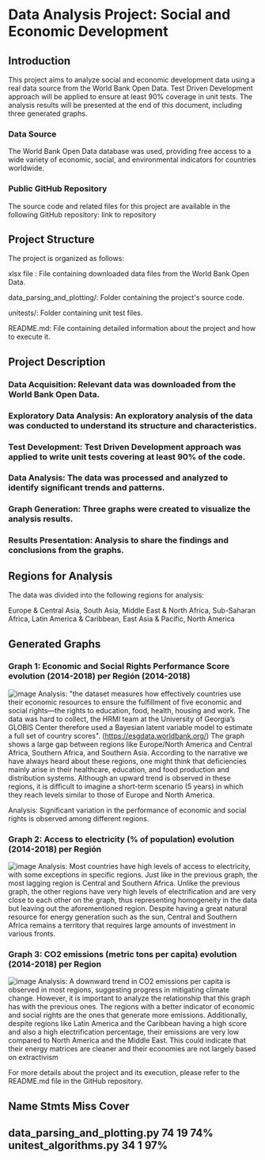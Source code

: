 
# **Data Analysis Project: Social and Economic Development**

## **Introduction**
This project aims to analyze social and economic development data using a real data source from the World Bank Open Data. Test Driven Development approach will be applied to ensure at least 90% coverage in unit tests. The analysis results will be presented at the end of this document, including three generated graphs. 

### **Data Source**
The World Bank Open Data database was used, providing free access to a wide variety of economic, social, and environmental indicators for countries worldwide.

### **Public GitHub Repository**
The source code and related files for this project are available in the following GitHub repository: link to repository

## **Project Structure**
The project is organized as follows:

xlsx file : File containing downloaded data files from the World Bank Open Data.

data_parsing_and_plotting/: Folder containing the project's source code.

unitests/: Folder containing unit test files.


README.md: File containing detailed information about the project and how to execute it.

## **Project Description**

### Data Acquisition: Relevant data was downloaded from the World Bank Open Data.
### Exploratory Data Analysis: An exploratory analysis of the data was conducted to understand its structure and characteristics.
### Test Development: Test Driven Development approach was applied to write unit tests covering at least 90% of the code.
### Data Analysis: The data was processed and analyzed to identify significant trends and patterns.
### Graph Generation: Three graphs were created to visualize the analysis results.
### Results Presentation: Analysis to share the findings and conclusions from the graphs.


## **Regions for Analysis**
The data was divided into the following regions for analysis:

Europe & Central Asia,
South Asia,
Middle East & North Africa,
Sub-Saharan Africa,
Latin America & Caribbean,
East Asia & Pacific,
North America

## **Generated Graphs**
### Graph 1: Economic and Social Rights Performance Score evolution (2014-2018) per Región (2014-2018)
![image](https://github.com/juan-aguilera/Real-world-data-analysis-/assets/158538464/089d96f3-c998-49a9-96c0-f4b0300cd376)
Analysis: "the dataset measures how effectively countries use their economic resources to ensure the fulfillment of five economic and 
social rights—the rights to education, food, health, housing and work. The data was hard to collect, the HRMI team at the  University of Georgia’s
GLOBIS Center therefore used a Bayesian latent variable model to estimate a full set of country scores". (https://esgdata.worldbank.org/)
The graph shows a large gap between regions like Europe/North America and Central Africa, Southern Africa, and Southern Asia. According to the narrative we have 
always heard about these regions, one might think that deficiencies mainly arise in their healthcare, education, and food production and distribution systems. 
Although an upward trend is observed in these regions, it is difficult to imagine a short-term scenario (5 years) in which they reach levels similar to those of Europe and North America.


Analysis: Significant variation in the performance of economic and social rights is observed among different regions.

### Graph 2: Access to electricity (% of population) evolution (2014-2018) per Región
![image](https://github.com/juan-aguilera/Real-world-data-analysis-/assets/158538464/b5d2004e-04de-4d00-9631-8b5ffeac6a63)
Analysis: Most countries have high levels of access to electricity, with some exceptions in specific regions. Just like in the previous graph, the most lagging region is 
Central and Southern Africa. Unlike the previous graph, the other regions have very high levels of electrification and are very close to each other on the graph, thus 
representing homogeneity in the data but leaving out the aforementioned region. Despite having a great natural resource for energy generation such as the sun, Central 
and Southern Africa remains a territory that requires large amounts of investment in various fronts.

### Graph 3: CO2 emissions (metric tons per capita) evolution (2014-2018) per Region
![image](https://github.com/juan-aguilera/Real-world-data-analysis-/assets/158538464/71534513-4c35-4be5-980e-a7a34bf1570c)
Analysis: A downward trend in CO2 emissions per capita is observed in most regions, suggesting progress in mitigating climate change. However, it is important to analyze the relationship 
that this graph has with the previous ones. The regions with a better indicator of economic and social rights are the ones that generate more emissions. Additionally, 
despite regions like Latin America and the Caribbean having a high score and also a high electrification percentage, their emissions are very low compared to North America 
and the Middle East. This could indicate that their energy matrices are cleaner and their economies are not largely based on extractivism

For more details about the project and its execution, please refer to the README.md file in the GitHub repository.

Name                           Stmts   Miss  Cover
--------------------------------------------------
data_parsing_and_plotting.py      74     19    74%
unitest_algorithms.py             34      1    97%
--------------------------------------------------
